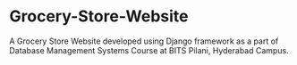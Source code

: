# Grocery-Store-Website
A Grocery Store Website developed using Django framework as a part of Database Management Systems Course at BITS Pilani, Hyderabad Campus.
